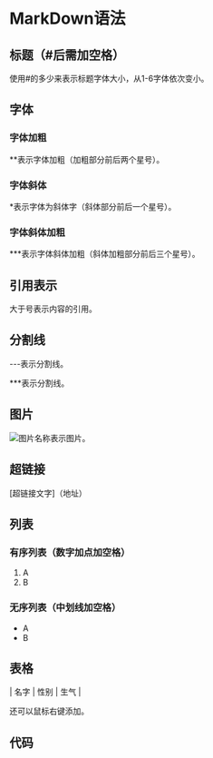 # MarkDown语法

## 标题（#后需加空格）

使用#的多少来表示标题字体大小，从1-6字体依次变小。

## 字体

### 字体加粗

**表示字体加粗（加粗部分前后两个星号）。

### 字体斜体

*表示字体为斜体字（斜体部分前后一个星号）。

### 字体斜体加粗

***表示字体斜体加粗（斜体加粗部分前后三个星号）。

## 引用表示

大于号表示内容的引用。

## 分割线

---表示分割线。

***表示分割线。

## 图片

![图片名称]()表示图片。

## 超链接

[超链接文字]（地址）

## 列表

### 有序列表（数字加点加空格）

1. A
2. B

### 无序列表（中划线加空格）

- A
- B

## 表格

| 名字 | 性别 | 生气 | 

还可以鼠标右键添加。

## 代码

~~~三个飘表示代码片段。